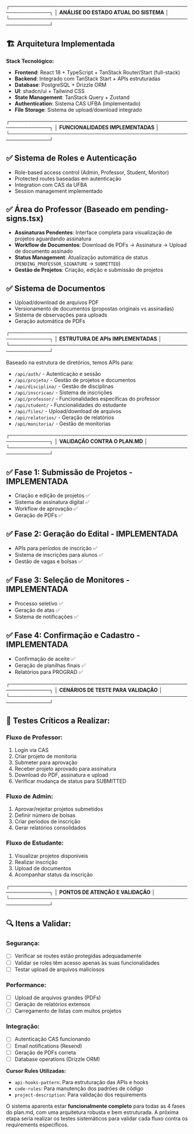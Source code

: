 ┌─────────────────────────────────────────────────────────────┐
│ **ANÁLISE DO ESTADO ATUAL DO SISTEMA** │
└─────────────────────────────────────────────────────────────┘

## **🏗️ Arquitetura Implementada**

**Stack Tecnológico:**

- **Frontend**: React 18 + TypeScript + TanStack Router/Start (full-stack)
- **Backend**: Integrado com TanStack Start + APIs estruturadas
- **Database**: PostgreSQL + Drizzle ORM
- **UI**: shadcn/ui + Tailwind CSS
- **State Management**: TanStack Query + Zustand
- **Authentication**: Sistema CAS UFBA (implementado)
- **File Storage**: Sistema de upload/download integrado

┌─────────────────────────────────────────────────────────────┐
│ **FUNCIONALIDADES IMPLEMENTADAS** │
└─────────────────────────────────────────────────────────────┘

## **✅ Sistema de Roles e Autenticação**

- Role-based access control (Admin, Professor, Student, Monitor)
- Protected routes baseadas em autenticação
- Integration com CAS da UFBA
- Session management implementado

## **✅ Área do Professor (Baseado em pending-signs.tsx)**

- **Assinaturas Pendentes**: Interface completa para visualização de projetos aguardando assinatura
- **Workflow de Documentos**: Download de PDFs → Assinatura → Upload de documento assinado
- **Status Management**: Atualização automática de status (`PENDING_PROFESSOR_SIGNATURE` → `SUBMITTED`)
- **Gestão de Projetos**: Criação, edição e submissão de projetos

## **✅ Sistema de Documentos**

- Upload/download de arquivos PDF
- Versionamento de documentos (propostas originais vs assinadas)
- Sistema de observações para uploads
- Geração automática de PDFs

┌─────────────────────────────────────────────────────────────┐
│ **ESTRUTURA DE APIs IMPLEMENTADAS** │
└─────────────────────────────────────────────────────────────┘

Baseado na estrutura de diretórios, temos APIs para:

- `/api/auth/` - Autenticação e sessão
- `/api/projeto/` - Gestão de projetos e documentos
- `/api/disciplina/` - Gestão de disciplinas
- `/api/inscricao/` - Sistema de inscrições
- `/api/professor/` - Funcionalidades específicas do professor
- `/api/student/` - Funcionalidades do estudante
- `/api/files/` - Upload/download de arquivos
- `/api/relatorios/` - Geração de relatórios
- `/api/monitoria/` - Gestão de monitorias

┌─────────────────────────────────────────────────────────────┐
│ **VALIDAÇÃO CONTRA O PLAN.MD** │
└─────────────────────────────────────────────────────────────┘

## **✅ Fase 1: Submissão de Projetos - IMPLEMENTADA**

- Criação e edição de projetos ✅
- Sistema de assinatura digital ✅
- Workflow de aprovação ✅
- Geração de PDFs ✅

## **✅ Fase 2: Geração do Edital - IMPLEMENTADA**

- APIs para períodos de inscrição ✅
- Sistema de inscrições para alunos ✅
- Gestão de vagas e bolsas ✅

## **✅ Fase 3: Seleção de Monitores - IMPLEMENTADA**

- Processo seletivo ✅
- Geração de atas ✅
- Sistema de notificações ✅

## **✅ Fase 4: Confirmação e Cadastro - IMPLEMENTADA**

- Confirmação de aceite ✅
- Geração de planilhas finais ✅
- Relatórios para PROGRAD ✅

┌─────────────────────────────────────────────────────────────┐
│ **CENÁRIOS DE TESTE PARA VALIDAÇÃO** │
└─────────────────────────────────────────────────────────────┘

## **🧪 Testes Críticos a Realizar:**

### **Fluxo de Professor:**

1. Login via CAS
2. Criar projeto de monitoria
3. Submeter para aprovação
4. Receber projeto aprovado para assinatura
5. Download do PDF, assinatura e upload
6. Verificar mudança de status para SUBMITTED

### **Fluxo de Admin:**

1. Aprovar/rejeitar projetos submetidos
2. Definir número de bolsas
3. Criar períodos de inscrição
4. Gerar relatórios consolidados

### **Fluxo de Estudante:**

1. Visualizar projetos disponíveis
2. Realizar inscrição
3. Upload de documentos
4. Acompanhar status da inscrição

┌─────────────────────────────────────────────────────────────┐
│ **PONTOS DE ATENÇÃO E VALIDAÇÃO** │
└─────────────────────────────────────────────────────────────┘

## **🔍 Itens a Validar:**

### **Segurança:**

- [ ] Verificar se routes estão protegidas adequadamente
- [ ] Validar se roles têm acesso apenas às suas funcionalidades
- [ ] Testar upload de arquivos maliciosos

### **Performance:**

- [ ] Upload de arquivos grandes (PDFs)
- [ ] Geração de relatórios extensos
- [ ] Carregamento de listas com muitos projetos

### **Integração:**

- [ ] Autenticação CAS funcionando
- [ ] Email notifications (Resend)
- [ ] Geração de PDFs correta
- [ ] Database operations (Drizzle ORM)

**Cursor Rules Utilizadas:**

- `api-hooks-pattern`: Para estruturação das APIs e hooks
- `code-rules`: Para manutenção dos padrões de código
- `project-description`: Para validação dos requirements

O sistema aparenta estar **funcionalmente completo** para todas as 4 fases do plan.md, com uma arquitetura robusta e bem estruturada. A próxima etapa seria realizar os testes sistemáticos para validar cada fluxo contra os requirements específicos.
